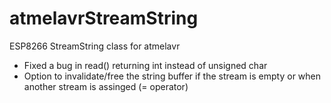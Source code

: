 # atmelavrStreamString

ESP8266 StreamString class for atmelavr

- Fixed a bug in read() returning int instead of unsigned char
- Option to invalidate/free the string buffer if the stream is empty or when another stream is assinged (= operator)

